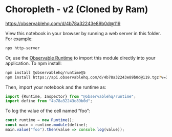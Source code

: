 # Choropleth - v2 (Cloned by Ram)

https://observablehq.com/d/4b78a32243e89b0d@119

View this notebook in your browser by running a web server in this folder. For
example:

~~~sh
npx http-server
~~~

Or, use the [Observable Runtime](https://github.com/observablehq/runtime) to
import this module directly into your application. To npm install:

~~~sh
npm install @observablehq/runtime@5
npm install https://api.observablehq.com/d/4b78a32243e89b0d@119.tgz?v=3
~~~

Then, import your notebook and the runtime as:

~~~js
import {Runtime, Inspector} from "@observablehq/runtime";
import define from "4b78a32243e89b0d";
~~~

To log the value of the cell named “foo”:

~~~js
const runtime = new Runtime();
const main = runtime.module(define);
main.value("foo").then(value => console.log(value));
~~~
